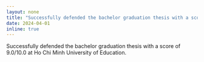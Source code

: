```yaml
---
layout: none
title: "Successfully defended the bachelor graduation thesis with a score of 9.0/10.0 at Ho Chi Minh University of Education"
date: 2024-04-01
inline: true
---
```

 Successfully defended the bachelor graduation thesis with a score of 9.0/10.0 at Ho Chi Minh University of Education.  
